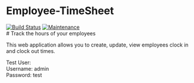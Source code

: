 # Employee-TimeSheet
[![Build Status](https://travis-ci.org/joshk326/Employee-TimeSheet.svg?branch=master)](https://travis-ci.org/joshk326/Employee-TimeSheet) [![Maintenance](https://img.shields.io/badge/Maintained%3F-yes-green.svg)](https://github.com/joshk326/Employee-TimeSheet/)
<br># Track the hours of your employees

This web application allows you to create, update, view employees clock in and clock out times.

Test User:
         <br> Username: admin
          <br> Password: test

